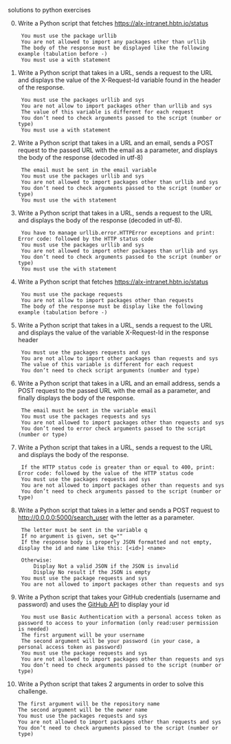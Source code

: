 solutions to python exercises

0. Write a Python script that fetches https://alx-intranet.hbtn.io/status

        You must use the package urllib
        You are not allowed to import any packages other than urllib
        The body of the response must be displayed like the following example (tabulation before -)
        You must use a with statement

1. Write a Python script that takes in a URL, sends a request to the URL and displays the value of the X-Request-Id variable found in the header of the response.

        You must use the packages urllib and sys
        You are not allow to import packages other than urllib and sys
        The value of this variable is different for each request
        You don’t need to check arguments passed to the script (number or type)
        You must use a with statement

2. Write a Python script that takes in a URL and an email, sends a POST request to the passed URL with the email as a parameter, and displays the body of the response (decoded in utf-8)

        The email must be sent in the email variable
        You must use the packages urllib and sys
        You are not allowed to import packages other than urllib and sys
        You don’t need to check arguments passed to the script (number or type)
        You must use the with statement

3. Write a Python script that takes in a URL, sends a request to the URL and displays the body of the response (decoded in utf-8).

        You have to manage urllib.error.HTTPError exceptions and print: Error code: followed by the HTTP status code
        You must use the packages urllib and sys
        You are not allowed to import other packages than urllib and sys
        You don’t need to check arguments passed to the script (number or type)
        You must use the with statement

4. Write a Python script that fetches https://alx-intranet.hbtn.io/status

        You must use the package requests
        You are not allow to import packages other than requests
        The body of the response must be display like the following example (tabulation before -)

5. Write a Python script that takes in a URL, sends a request to the URL and displays the value of the variable X-Request-Id in the response header

        You must use the packages requests and sys
        You are not allow to import other packages than requests and sys
        The value of this variable is different for each request
        You don’t need to check script arguments (number and type)

6. Write a Python script that takes in a URL and an email address, sends a POST request to the passed URL with the email as a parameter, and finally displays the body of the response.

        The email must be sent in the variable email
        You must use the packages requests and sys
        You are not allowed to import packages other than requests and sys
        You don’t need to error check arguments passed to the script (number or type)

7. Write a Python script that takes in a URL, sends a request to the URL and displays the body of the response.

        If the HTTP status code is greater than or equal to 400, print: Error code: followed by the value of the HTTP status code
        You must use the packages requests and sys
        You are not allowed to import packages other than requests and sys
        You don’t need to check arguments passed to the script (number or type)

8. Write a Python script that takes in a letter and sends a POST request to http://0.0.0.0:5000/search_user with the letter as a parameter.

        The letter must be sent in the variable q
        If no argument is given, set q=""
        If the response body is properly JSON formatted and not empty, display the id and name like this: [<id>] <name>
        
        Otherwise:
            Display Not a valid JSON if the JSON is invalid
            Display No result if the JSON is empty
        You must use the package requests and sys
        You are not allowed to import packages other than requests and sys

9. Write a Python script that takes your GitHub credentials (username and password) and uses the [GitHub API](https://docs.github.com/en/rest/users) to display your id

        You must use Basic Authentication with a personal access token as password to access to your information (only read:user permission is needed)
        The first argument will be your username
        The second argument will be your password (in your case, a personal access token as password)
        You must use the package requests and sys
        You are not allowed to import packages other than requests and sys
        You don’t need to check arguments passed to the script (number or type)

10. Write a Python script that takes 2 arguments in order to solve this challenge.

        The first argument will be the repository name
        The second argument will be the owner name
        You must use the packages requests and sys
        You are not allowed to import packages other than requests and sys
        You don’t need to check arguments passed to the script (number or type)
